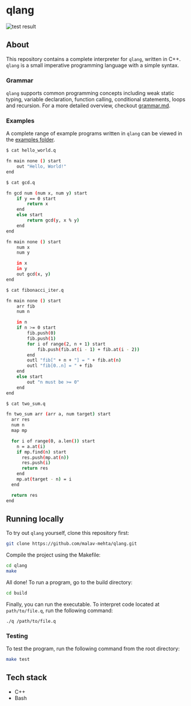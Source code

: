 # qlang

![test result](https://github.com/malav-mehta/qlang/actions/workflows/tests.yml/badge.svg)

## About

This repository contains a complete interpreter for `qlang`, written in C++. `qlang` is a small imperative programming language with a simple syntax.

### Grammar

`qlang` supports common programming concepts including weak static typing, variable declaration, function calling, conditional statements, loops and recursion. For a more detailed overview, checkout [grammar.md](./grammar.md).

### Examples

A complete range of example programs written in `qlang` can be viewed in the [examples folder](./examples).

```bash
$ cat hello_world.q

fn main none () start
    out "Hello, World!"
end
```

```bash
$ cat gcd.q

fn gcd num (num x, num y) start
    if y == 0 start
        return x
    end
    else start
        return gcd(y, x % y)
    end
end

fn main none () start
    num x
    num y

    in x
    in y
    out gcd(x, y)
end
```

```bash
$ cat fibonacci_iter.q

fn main none () start
    arr fib
    num n

    in n
    if n >= 0 start
        fib.push(0)
        fib.push(1)
        for i of range(2, n + 1) start
            fib.push(fib.at(i - 1) + fib.at(i - 2))
        end
        outl "fib[" + n + "] = " + fib.at(n)
        outl "fib[0..n] = " + fib
    end
    else start
        out "n must be >= 0"
    end
end
```

```bash
$ cat two_sum.q

fn two_sum arr (arr a, num target) start
  arr res
  num n
  map mp

  for i of range(0, a.len()) start
    n = a.at(i)
    if mp.find(n) start
      res.push(mp.at(n))
      res.push(i)
      return res
    end
    mp.at(target - n) = i
  end

  return res
end
```

## Running locally

To try out `qlang` yourself, clone this repository first:

```bash
git clone https://github.com/malav-mehta/qlang.git
```

Compile the project using the Makefile:

```bash
cd qlang
make
```

All done! To run a program, go to the build directory:

```bash
cd build
```

Finally, you can run the executable. To interpret code located at `path/to/file.q`, run the following command:

```shell
./q /path/to/file.q
```

### Testing

To test the program, run the following command from the root directory:

```bash
make test
```

## Tech stack

- C++
- Bash
